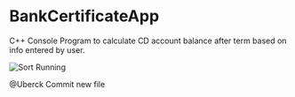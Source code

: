 # BankCertificateApp
C++ Console Program to calculate CD account balance after term based on info entered by user.

![Sort Running](https://ch3302files.storage.live.com/y4mnrQnN2MDZltQPsEKvDkJRnwl7R5IEpyHRodPdlBs_kUmEn5_SCP58TnCl8C4udSFskHKah4-00P4HkBmJkfuZFvqJ-hoN9gM1YPwayVI3TolrSDmCVOj8slUMkMblaggt9tum5DCdZy43szM-cuR_3cvRGWUNcwocNVJTPLJPUAcrDVhaf6RyagfgaEHyauF1wOzEx36AGnKhvKP3px2Ew/running.png?psid=1&width=954&height=433)

@Uberck
Commit new file

